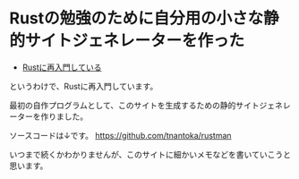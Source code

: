 # Rustの勉強のために自分用の小さな静的サイトジェネレーターを作った

- [Rustに再入門している](https://log.tnantoka.com/2024/08/24/vwxm3fogpz78ok5t/)

というわけで、Rustに再入門しています。

最初の自作プログラムとして、このサイトを生成するための静的サイトジェネレーターを作りました。

ソースコードは↓です。
https://github.com/tnantoka/rustman

いつまで続くかわかりませんが、このサイトに細かいメモなどを書いていこうと思います。
